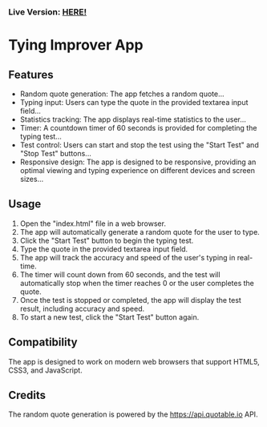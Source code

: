 <h3>Live Version: <a href="https://raffaeleb003.github.io/Typing-Improver-App/">HERE!</a></h3>

<h1>Tying Improver App</h1>

  <h2>Features</h2>

  <ul>
    <li>Random quote generation: The app fetches a random quote...</li>
    <li>Typing input: Users can type the quote in the provided textarea input field...</li>
    <li>Statistics tracking: The app displays real-time statistics to the user...</li>
    <li>Timer: A countdown timer of 60 seconds is provided for completing the typing test...</li>
    <li>Test control: Users can start and stop the test using the "Start Test" and "Stop Test" buttons...</li>
    <li>Responsive design: The app is designed to be responsive, providing an optimal viewing and typing experience on different devices and screen sizes...</li>
  </ul>

  <h2>Usage</h2>

  <ol>
    <li>Open the "index.html" file in a web browser.</li>
    <li>The app will automatically generate a random quote for the user to type.</li>
    <li>Click the "Start Test" button to begin the typing test.</li>
    <li>Type the quote in the provided textarea input field.</li>
    <li>The app will track the accuracy and speed of the user's typing in real-time.</li>
    <li>The timer will count down from 60 seconds, and the test will automatically stop when the timer reaches 0 or the user completes the quote.</li>
    <li>Once the test is stopped or completed, the app will display the test result, including accuracy and speed.</li>
    <li>To start a new test, click the "Start Test" button again.</li>
  </ol>


  <h2>Compatibility</h2>

  <p>The app is designed to work on modern web browsers that support HTML5, CSS3, and JavaScript.</p>

  <h2>Credits</h2>

  <p>The random quote generation is powered by the <a href="https://api.quotable.io">https://api.quotable.io</a> API.</p>
